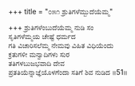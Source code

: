 +++
title = "೦೫೧ ಶ್ರುತಿಗಳೆಮ್ಬುದೆಯೆಮ್ಮ"

+++
ಶ್ರುತಿಗಳೆಂಬುದೆಯೆಮ್ಮ ನುಡಿ ಸಂ  
ಸೃತಿಗಳೆಮ್ಮಯ ಚೇಷ್ಟೆ ಧರ್ಮದ   
ಗತಿ ವಿಚಾರಿಸಲೆಮ್ಮ ನೇಮವು ವಿಹಿತ ವಿಧಿಯೆಂದು   
ಕ್ರತುಗಳೀ ಮನ್ವಾದಿಗಳು ಸುರ  
ತತಿಗಳಬುಜಭವಾದಿ ದೇವ  
ಪ್ರತತಿಯೆನ್ನಾಜ್ಞೆಯೊಳಗೆಂದಾ ಸತಿಗೆ ಶಿವ ನುಡಿದ     ॥51॥